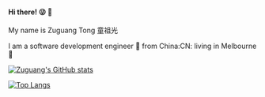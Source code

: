 #### Hi there! :stuck_out_tongue_winking_eye: :wave:

My name is Zuguang Tong 童祖光

I am a software development engineer 🙈 from China:CN: living in Melbourne🐨


[![Zuguang's GitHub stats](https://github-readme-stats.vercel.app/api?username=ZgTong&count_private=true&show_icons=true&theme=blue-green)](https://github.com/ZgTong/github-readme-stats)


[![Top Langs](https://github-readme-stats.vercel.app/api/top-langs/?username=ZgTong&layout=compact)](https://github.com/ZgTong/github-readme-stats)
